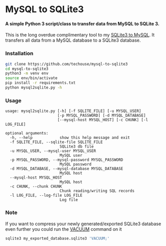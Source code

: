 # MySQL to SQLite3

#### A simple Python 3 script/class to transfer data from MySQL to SQLite 3.

This is the long overdue complimentary tool to my [SQLite3 to MySQL](https://github.com/techouse/sqlite3-to-mysql). It 
transfers all data from a MySQL database to a SQLite3 database.

### Installation
```bash
git clone https://github.com/techouse/mysql-to-sqlite3
cd mysql-to-sqlite3
python3 -m venv env
source env/bin/activate
pip install -r requirements.txt
python mysql2sqlite.py -h
```

### Usage
```
usage: mysql2sqlite.py [-h] [-f SQLITE_FILE] [-u MYSQL_USER]
                       [-p MYSQL_PASSWORD] [-d MYSQL_DATABASE]
                       [--mysql-host MYSQL_HOST] [-c CHUNK] [-l LOG_FILE]

optional arguments:
  -h, --help            show this help message and exit
  -f SQLITE_FILE, --sqlite-file SQLITE_FILE
                        SQLite3 db file
  -u MYSQL_USER, --mysql-user MYSQL_USER
                        MySQL user
  -p MYSQL_PASSWORD, --mysql-password MYSQL_PASSWORD
                        MySQL password
  -d MYSQL_DATABASE, --mysql-database MYSQL_DATABASE
                        MySQL host
  --mysql-host MYSQL_HOST
                        MySQL host
  -c CHUNK, --chunk CHUNK
                        Chunk reading/writing SQL records
  -l LOG_FILE, --log-file LOG_FILE
                        Log file
```

### Note

If you want to compress your newly generated/exported SQLite3 database even further you could run the [VACUUM](https://www.sqlite.org/lang_vacuum.html) command on 
it
```bash
sqlite3 my_exported_database.sqlite3 'VACUUM;'
```